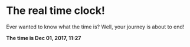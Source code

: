 # The real time clock!

Ever wanted to know what the time is? Well, your journey is about to end!

**The time is Dec 01, 2017, 11:27**
